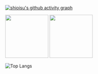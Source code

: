 [![shioisu's github activity graph](https://github-readme-activity-graph.vercel.app/graph?username=shioisu&theme=react-dark)](https://github.com/shioisu/github-readme-activity-graph)

<img height="137px" src="https://github-readme-stats-git-masterrstaa-rickstaa.vercel.app/api?username=shioisu&hide_title=true&hide_border=true&show_icons=true&include_all_commits=true&line_height=21text_color=000&icon_color=000&bg_color=0,ea6161,ffc64d,fffc4d,52fa5a&theme=graywhite" />
<img height="137px" src="https://github-readme-stats-git-masterrstaa-rickstaa.vercel.app/api/top-langs/?username=shioisu&hide_title=true&hide_border=true&layout=compact&langs_count=6&text_color=000&icon_color=fff&bg_color=0,52fa5a,4dfcff,c64dff&theme=graywhite" /><br>

![Top Langs](https://github-readme-stats.vercel.app/api/top-langs/?username=shioisu&layout=compact)

<!--
**shioisu/shioisu** is a ✨ _special_ ✨ repository because its `README.md` (this file) appears on your GitHub profile.

Here are some ideas to get you started:

- 🔭 I’m currently working on ...
- 🌱 I’m currently learning ...
- 👯 I’m looking to collaborate on ...
- 🤔 I’m looking for help with ...
- 💬 Ask me about ...
- 📫 How to reach me: ...
- 😄 Pronouns: ...
- ⚡ Fun fact: ...
-->
